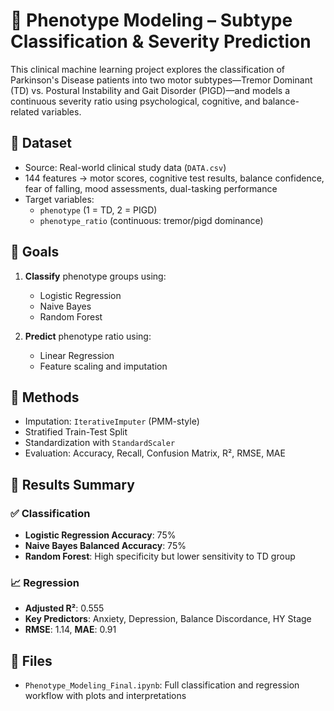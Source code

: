 # 🧠 Phenotype Modeling – Subtype Classification & Severity Prediction

This clinical machine learning project explores the classification of Parkinson's Disease patients into two motor subtypes—Tremor Dominant (TD) vs. Postural Instability and Gait Disorder (PIGD)—and models a continuous severity ratio using psychological, cognitive, and balance-related variables.

## 🧪 Dataset
- Source: Real-world clinical study data (`DATA.csv`)
- 144 features → motor scores, cognitive test results, balance confidence, fear of falling, mood assessments, dual-tasking performance
- Target variables:
  - `phenotype` (1 = TD, 2 = PIGD)
  - `phenotype_ratio` (continuous: tremor/pigd dominance)

## 🎯 Goals
1. **Classify** phenotype groups using:
   - Logistic Regression
   - Naive Bayes
   - Random Forest

2. **Predict** phenotype ratio using:
   - Linear Regression
   - Feature scaling and imputation

## 🔧 Methods
- Imputation: `IterativeImputer` (PMM-style)
- Stratified Train-Test Split
- Standardization with `StandardScaler`
- Evaluation: Accuracy, Recall, Confusion Matrix, R², RMSE, MAE

## 🧠 Results Summary

### ✅ Classification
- **Logistic Regression Accuracy**: 75%
- **Naive Bayes Balanced Accuracy**: 75%
- **Random Forest**: High specificity but lower sensitivity to TD group

### 📈 Regression
- **Adjusted R²**: 0.555
- **Key Predictors**: Anxiety, Depression, Balance Discordance, HY Stage
- **RMSE**: 1.14, **MAE**: 0.91

## 📂 Files
- `Phenotype_Modeling_Final.ipynb`: Full classification and regression workflow with plots and interpretations

